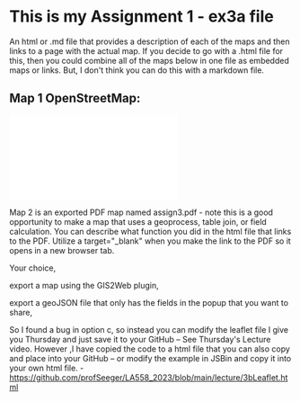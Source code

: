 # This is my Assignment 1 - ex3a file


An html or .md file that provides a description of each of the maps and then links to a page with the actual map. If you decide to go with a .html file for this,
then you could combine all of the maps below in one file as embedded maps or links. But, I don't think you can do this with a markdown file. 

## Map 1  OpenStreetMap:
![Map 1 is OpenStreetMap with a marker embedded on a web page titled assign3a.html ](Assign3a.html)



Map 2 is an exported PDF map named assign3.pdf - note this is a good opportunity to make a map that uses a geoprocess, table join, or field calculation. 
You can describe what function you did in the html file that links to the PDF. Utilize a target="_blank" when you make the link to the PDF so it opens in a new 
browser tab. 

Your choice,  

export a map using the GIS2Web plugin,  

export a geoJSON file that only has the fields in the popup that you want to share,  

So I found a bug in option c, so instead you can modify the leaflet file I give you Thursday and just save it to your GitHub – See Thursday's Lecture video. 
However ,I have copied the code to a html file that you can also copy and place into your GitHub – or modify the example in JSBin and copy it into your own
html file. -  https://github.com/profSeeger/LA558_2023/blob/main/lecture/3bLeaflet.html  

 
